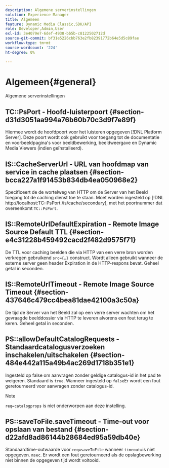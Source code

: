 ```yaml
---
description: Algemene serverinstellingen
solution: Experience Manager
title: Algemeen
feature: Dynamic Media Classic,SDK/API
role: Developer,Admin,User
exl-id: 3e4079e7-6def-4938-bb5b-c8122502712d
source-git-commit: bf31e5226cbb763e2fb82391772b64e5d5c89fae
workflow-type: tm+mt
source-wordcount: '224'
ht-degree: 0%

---
```


# Algemeen{#general}

Algemene serverinstellingen

## TC::PsPort - Hoofd-luisterpoort {#section-d31d3051aa994a76b60b70c3d9f7e89f}

Hiermee wordt de hoofdpoort voor het luisteren opgegeven [!DNL Platform Server]. Deze poort wordt ook gebruikt voor toegang tot de documentatie en voorbeeldpagina&#39;s voor beeldbewerking, beeldweergave en Dynamic Media Viewers (indien geïnstalleerd).

## IS::CacheServerUrl - URL van hoofdmap van service in cache plaatsen {#section-bcca227a1f91453b834db4ea050968e2}

Specificeert de de wortelweg van HTTP om de Server van het Beeld toegang tot de caching dienst toe te staan. Moet worden ingesteld op [!DNL http://localhost:TC::PsPort /is/cache/secondary], met het poortnummer dat overeenkomt `TC::PsPort`.

## IS::RemoteUrlDefaultExpiration - Remote Image Source Default TTL {#section-e4c31228b459492cacd2f482d9575f71}

De TTL voor caching beelden die via HTTP van een verre bron worden verkregen gebruikend `src={…}` construct. Wordt alleen gebruikt wanneer de externe server geen header Expiration in de HTTP-respons bevat. Geheel getal in seconden.

## IS::RemoteUrlTimeout - Remote Image Source Timeout {#section-437646c479cc4bea81dae42100a3c50a}

De tijd de Server van het Beeld zal op een verre server wachten om het gevraagde beelddossier via HTTP te leveren alvorens een fout terug te keren. Geheel getal in seconden.

## PS::allowDefaultCatalogRequests - Standaardcatalogusverzoeken inschakelen/uitschakelen {#section-484e442a115a49b4ac269d1718b351e1}

Ingesteld op false om aanvragen zonder geldige catalogus-id in het pad te weigeren. Standaard is `true`. Wanneer ingesteld op `false`Er wordt een fout geretourneerd voor aanvragen zonder catalogus-id.

>[!NOTE]
>
>`req=catalogprops` is niet onderworpen aan deze instelling.

## PS::saveToFile.saveTimeout - Time-out voor opslaan van bestand {#section-d22afd8ad86144b28684ed95a59db40e}

Standaardtime-outwaarde voor `req=saveToFile` wanneer `timeout=`is niet opgegeven. `msec`. Er wordt een fout geretourneerd als de opslagbewerking niet binnen de opgegeven tijd wordt voltooid.
